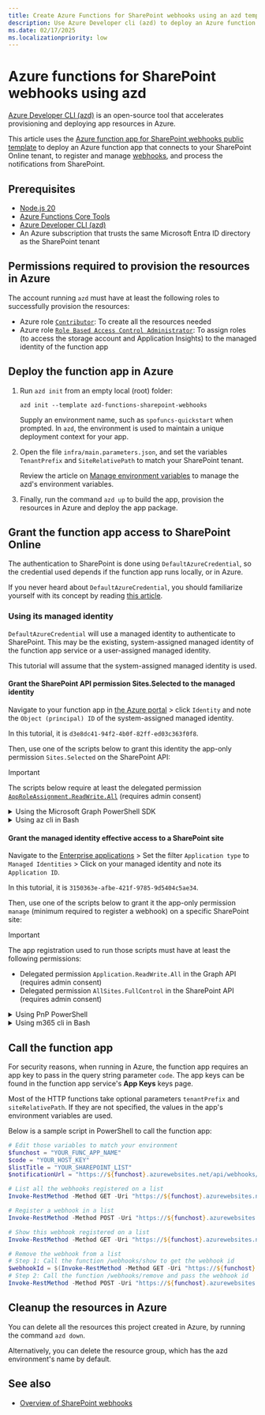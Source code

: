 ```yaml
---
title: Create Azure Functions for SharePoint webhooks using an azd template
description: Use Azure Developer cli (azd) to deploy an Azure function app that connects to your SharePoint Online tenant, to register and manage webhooks, and process the notifications from SharePoint.
ms.date: 02/17/2025
ms.localizationpriority: low
---
```

# Azure functions for SharePoint webhooks using azd

[Azure Developer CLI (azd)](https://aka.ms/azd) is an open-source tool that accelerates provisioning and deploying app resources in Azure.  

This article uses the [Azure function app for SharePoint webhooks public template](https://github.com/Azure-Samples/azd-functions-sharepoint-webhooks) to deploy an Azure function app that connects to your SharePoint Online tenant, to register and manage [webhooks](overview-sharepoint-webhooks.md), and process the notifications from SharePoint.

## Prerequisites

- [Node.js 20](https://www.nodejs.org/)
- [Azure Functions Core Tools](/azure/azure-functions/functions-run-local)
- [Azure Developer CLI (azd)](/azure/developer/azure-developer-cli/install-azd)
- An Azure subscription that trusts the same Microsoft Entra ID directory as the SharePoint tenant

## Permissions required to provision the resources in Azure

The account running `azd` must have at least the following roles to successfully provision the resources:

- Azure role [`Contributor`](/azure/role-based-access-control/built-in-roles/privileged#contributor): To create all the resources needed
- Azure role [`Role Based Access Control Administrator`](/azure/role-based-access-control/built-in-roles/privileged#role-based-access-control-administrator): To assign roles (to access the storage account and Application Insights) to the managed identity of the function app

## Deploy the function app in Azure

1. Run `azd init` from an empty local (root) folder:

    ```shell
    azd init --template azd-functions-sharepoint-webhooks
    ```

    Supply an environment name, such as `spofuncs-quickstart` when prompted. In `azd`, the environment is used to maintain a unique deployment context for your app.

1. Open the file `infra/main.parameters.json`, and set the variables `TenantPrefix` and `SiteRelativePath` to match your SharePoint tenant.

   Review the article on [Manage environment variables](/azure/developer/azure-developer-cli/manage-environment-variables) to manage the azd's environment variables.

1. Finally, run the command `azd up` to build the app, provision the resources in Azure and deploy the app package.

## Grant the function app access to SharePoint Online

The authentication to SharePoint is done using `DefaultAzureCredential`, so the credential used depends if the function app runs locally, or in Azure.  

If you never heard about `DefaultAzureCredential`, you should familiarize yourself with its concept by reading [this article](https://aka.ms/azsdk/js/identity/credential-chains#use-defaultazurecredential-for-flexibility).

### Using its managed identity

`DefaultAzureCredential` will use a managed identity to authenticate to SharePoint. This may be the existing, system-assigned managed identity of the function app service or a user-assigned managed identity.  

This tutorial will assume that the system-assigned managed identity is used.

#### Grant the SharePoint API permission Sites.Selected to the managed identity

Navigate to your function app in [the Azure portal](https://portal.azure.com/#blade/HubsExtension/BrowseResourceBlade/resourceType/Microsoft.Web%2Fsites/kind/functionapp) > click `Identity` and note the `Object (principal) ID` of the system-assigned managed identity.  

In this tutorial, it is `d3e8dc41-94f2-4b0f-82ff-ed03c363f0f8`.  

Then, use one of the scripts below to grant this identity the app-only permission `Sites.Selected` on the SharePoint API:

> [!IMPORTANT]
> The scripts below require at least the delegated permission [`AppRoleAssignment.ReadWrite.All`](/graph/permissions-reference#approleassignmentreadwriteall) (requires admin consent)

<details>
  <summary>Using the Microsoft Graph PowerShell SDK</summary>

```powershell
# This script requires the modules Microsoft.Graph.Authentication, Microsoft.Graph.Applications, Microsoft.Graph.Identity.SignIns, which can be installed with the cmdlet Install-Module below:
# Install-Module Microsoft.Graph.Authentication, Microsoft.Graph.Applications, Microsoft.Graph.Identity.SignIns -Scope CurrentUser -Repository PSGallery -Force
Connect-MgGraph -Scope "Application.Read.All", "AppRoleAssignment.ReadWrite.All"
$managedIdentityObjectId = "d3e8dc41-94f2-4b0f-82ff-ed03c363f0f8" # 'Object (principal) ID' of the managed identity
$scopeName = "Sites.Selected"
$resourceAppPrincipalObj = Get-MgServicePrincipal -Filter "displayName eq 'Office 365 SharePoint Online'" # SPO
$targetAppPrincipalAppRole = $resourceAppPrincipalObj.AppRoles | ? Value -eq $scopeName

$appRoleAssignment = @{
    "principalId" = $managedIdentityObjectId
    "resourceId"  = $resourceAppPrincipalObj.Id
    "appRoleId"   = $targetAppPrincipalAppRole.Id
}
New-MgServicePrincipalAppRoleAssignment -ServicePrincipalId $managedIdentityObjectId -BodyParameter $appRoleAssignment | Format-List
```

</details>
   
<details>
  <summary>Using az cli in Bash</summary>

```bash
managedIdentityObjectId="d3e8dc41-94f2-4b0f-82ff-ed03c363f0f8" # 'Object (principal) ID' of the managed identity
resourceServicePrincipalId=$(az ad sp list --query '[].[id]' --filter "displayName eq 'Office 365 SharePoint Online'" -o tsv)
resourceServicePrincipalAppRoleId="$(az ad sp show --id $resourceServicePrincipalId --query "appRoles[?starts_with(value, 'Sites.Selected')].[id]" -o tsv)"

az rest --method POST --uri "https://graph.microsoft.com/v1.0/servicePrincipals/${managedIdentityObjectId}/appRoleAssignments" --headers 'Content-Type=application/json' --body "{ 'principalId': '${managedIdentityObjectId}', 'resourceId': '${resourceServicePrincipalId}', 'appRoleId': '${resourceServicePrincipalAppRoleId}' }"
```

</details>

#### Grant the managed identity effective access to a SharePoint site

Navigate to the [Enterprise applications](https://entra.microsoft.com/#view/Microsoft_AAD_IAM/StartboardApplicationsMenuBlade/) > Set the filter `Application type` to `Managed Identities` > Click on your managed identity and note its `Application ID`.  

In this tutorial, it is `3150363e-afbe-421f-9785-9d5404c5ae34`.  

Then, use one of the scripts below to grant it the app-only permission `manage` (minimum required to register a webhook) on a specific SharePoint site:

> [!IMPORTANT]  
> The app registration used to run those scripts must have at least the following permissions:
>
> - Delegated permission `Application.ReadWrite.All` in the Graph API (requires admin consent)
> - Delegated permission `AllSites.FullControl` in the SharePoint API (requires admin consent)

<details>
  <summary>Using PnP PowerShell</summary>

[PnP PowerShell](https://pnp.github.io/powershell/cmdlets/Grant-PnPAzureADAppSitePermission.html)

```powershell
Connect-PnPOnline -Url "https://YOUR_SHAREPOINT_TENANT_PREFIX.sharepoint.com/sites/YOUR_SHAREPOINT_SITE_NAME" -Interactive -ClientId "YOUR_PNP_APP_CLIENT_ID"
Grant-PnPAzureADAppSitePermission -AppId "3150363e-afbe-421f-9785-9d5404c5ae34" -DisplayName "YOUR_FUNC_APP_NAME" -Permissions Manage
```

</details>
   
<details>
  <summary>Using m365 cli in Bash</summary>

[m365 cli](https://pnp.github.io/cli-microsoft365/cmd/spo/site/site-apppermission-add/)

```bash
targetapp="3150363e-afbe-421f-9785-9d5404c5ae34"
siteUrl="https://YOUR_SHAREPOINT_TENANT_PREFIX.sharepoint.com/sites/YOUR_SHAREPOINT_SITE_NAME"
m365 spo site apppermission add --appId $targetapp --permission manage --siteUrl $siteUrl
```

</details>

## Call the function app

For security reasons, when running in Azure, the function app requires an app key to pass in the query string parameter `code`. The app keys can be found in the function app service's **App Keys** keys page.  

Most of the HTTP functions take optional parameters `tenantPrefix` and `siteRelativePath`. If they are not specified, the values in the app's environment variables are used.  

Below is a sample script in PowerShell to call the function app:

```powershell
# Edit those variables to match your environment
$funchost = "YOUR_FUNC_APP_NAME"
$code = "YOUR_HOST_KEY"
$listTitle = "YOUR_SHAREPOINT_LIST"
$notificationUrl = "https://${funchost}.azurewebsites.net/api/webhooks/service?code=${code}"

# List all the webhooks registered on a list
Invoke-RestMethod -Method GET -Uri "https://${funchost}.azurewebsites.net/api/webhooks/list?code=${code}&listTitle=${listTitle}"

# Register a webhook in a list
Invoke-RestMethod -Method POST -Uri "https://${funchost}.azurewebsites.net/api/webhooks/register?code=${code}&listTitle=${listTitle}&notificationUrl=${notificationUrl}"

# Show this webhook registered on a list
Invoke-RestMethod -Method GET -Uri "https://${funchost}.azurewebsites.net/api/webhooks/show?code=${code}&listTitle=${listTitle}&notificationUrl=${notificationUrl}"

# Remove the webhook from a list
# Step 1: Call the function /webhooks/show to get the webhook id
$webhookId = $(Invoke-RestMethod -Method GET -Uri "https://${funchost}.azurewebsites.net/api/webhooks/show?code=${code}&listTitle=${listTitle}&notificationUrl=${notificationUrl}").Id
# Step 2: Call the function /webhooks/remove and pass the webhook id
Invoke-RestMethod -Method POST -Uri "https://${funchost}.azurewebsites.net/api/webhooks/remove?code=${code}&listTitle=${listTitle}&webhookId=${webhookId}"
```

## Cleanup the resources in Azure

You can delete all the resources this project created in Azure, by running the command `azd down`.  

Alternatively, you can delete the resource group, which has the azd environment's name by default.

## See also

- [Overview of SharePoint webhooks](overview-sharepoint-webhooks.md)
